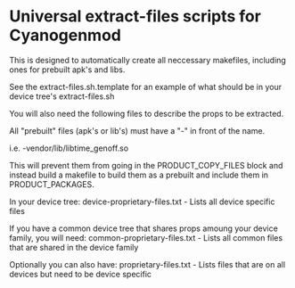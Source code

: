 Universal extract-files scripts for Cyanogenmod
===============================

This is designed to automatically create all neccessary makefiles, including ones for prebuilt
apk's and libs.

See the extract-files.sh.template for an example of what should be in your device tree's
extract-files.sh

You will also need the following files to describe the props to be extracted.

All "prebuilt" files (apk's or lib's) must have a "-" in front of the name.

i.e. -vendor/lib/libtime_genoff.so

This will prevent them from going in the PRODUCT_COPY_FILES block and instead build a makefile to
build them as a prebuilt and include them in PRODUCT_PACKAGES.


In your device tree:
	device-proprietary-files.txt - Lists all device specific files

If you have a common device tree that shares props amoung your device family, you will need:
	common-proprietary-files.txt - Lists all common files that are shared in the device family

Optionally you can also have:
	proprietary-files.txt - Lists files that are on all devices but need to be device specific
